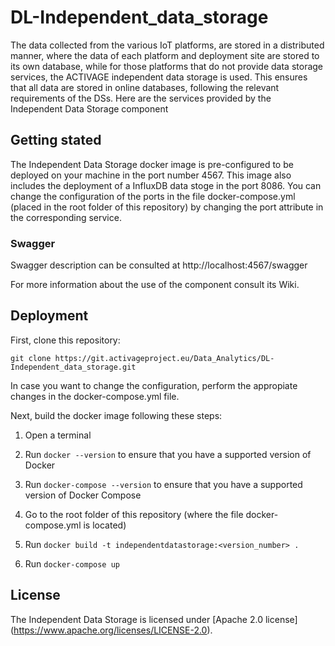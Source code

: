 # DL-Independent_data_storage

The data collected from the various IoT platforms, are stored in a distributed manner, where the data of each platform and deployment site are stored to its own database, while for those platforms that do not provide data storage services, the ACTIVAGE independent data storage is used. This ensures that all data are stored in online databases, following the relevant requirements of the DSs. Here are the services provided by the Independent Data Storage component

## Getting stated 
The Independent Data Storage docker image is pre-configured to be deployed on your machine in the port number 4567. This image also includes the deployment of a InfluxDB data stoge in the port 8086. 
You can change the configuration of the ports in the file docker-compose.yml (placed in the root folder of this repository) by changing the port attribute in the corresponding service.

### Swagger 
Swagger description can be consulted at http://localhost:4567/swagger

For more information about the use of the component consult its Wiki.


## Deployment
First, clone this repository:

`git clone https://git.activageproject.eu/Data_Analytics/DL-Independent_data_storage.git`

In case you want to change the configuration, perform the appropiate changes in the docker-compose.yml file.

Next, build the docker image following these steps:

1) Open a terminal

2) Run `docker --version` to ensure that you have a supported version of Docker

3) Run `docker-compose --version` to ensure that you have a supported version of Docker Compose

4) Go to the root folder of this repository (where the file docker-compose.yml is located)

5) Run `docker build -t independentdatastorage:<version_number> . `

6) Run `docker-compose up`


## License
The Independent Data Storage is licensed under [Apache 2.0 license] (https://www.apache.org/licenses/LICENSE-2.0).